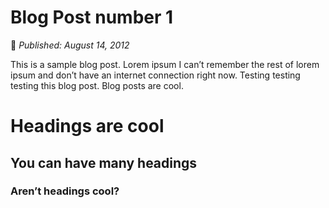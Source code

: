 # Blog Post number 1

:calendar: *Published: August 14, 2012*

This is a sample blog post. Lorem ipsum I can’t remember the rest of lorem ipsum and don’t have an internet connection right now. Testing testing testing this blog post. Blog posts are cool.

# Headings are cool
## You can have many headings
### Aren’t headings cool?